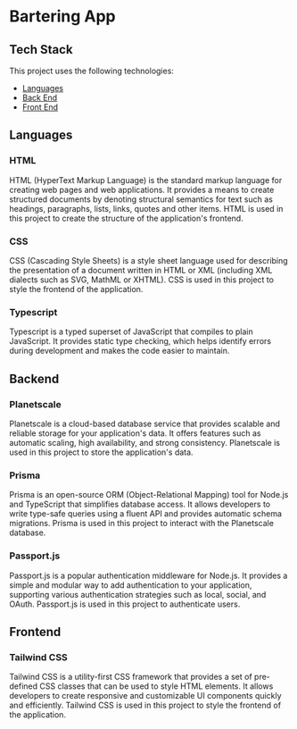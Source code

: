 # Bartering App

## Tech Stack

This project uses the following technologies:

- [Languages](#languages)
- [Back End](#backend)
- [Front End](#frontend)

## Languages

### HTML

HTML (HyperText Markup Language) is the standard markup language for creating web pages and web applications. It provides a means to create structured documents by denoting structural semantics for text such as headings, paragraphs, lists, links, quotes and other items. HTML is used in this project to create the structure of the application's frontend.

### CSS

CSS (Cascading Style Sheets) is a style sheet language used for describing the presentation of a document written in HTML or XML (including XML dialects such as SVG, MathML or XHTML). CSS is used in this project to style the frontend of the application.

### Typescript

Typescript is a typed superset of JavaScript that compiles to plain JavaScript. It provides static type checking, which helps identify errors during development and makes the code easier to maintain.

## Backend

### Planetscale

Planetscale is a cloud-based database service that provides scalable and reliable storage for your application's data. It offers features such as automatic scaling, high availability, and strong consistency. Planetscale is used in this project to store the application's data.

### Prisma

Prisma is an open-source ORM (Object-Relational Mapping) tool for Node.js and TypeScript that simplifies database access. It allows developers to write type-safe queries using a fluent API and provides automatic schema migrations. Prisma is used in this project to interact with the Planetscale database.

### Passport.js

Passport.js is a popular authentication middleware for Node.js. It provides a simple and modular way to add authentication to your application, supporting various authentication strategies such as local, social, and OAuth. Passport.js is used in this project to authenticate users.

## Frontend

### Tailwind CSS

Tailwind CSS is a utility-first CSS framework that provides a set of pre-defined CSS classes that can be used to style HTML elements. It allows developers to create responsive and customizable UI components quickly and efficiently. Tailwind CSS is used in this project to style the frontend of the application.
